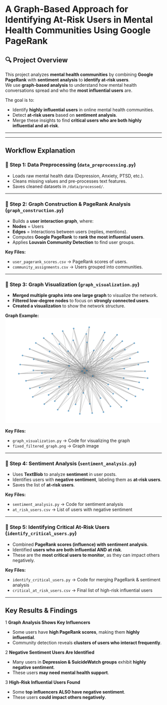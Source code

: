 #  A Graph-Based Approach for Identifying At-Risk Users in Mental Health Communities Using Google PageRank

## **🔍 Project Overview**
This project analyzes **mental health communities** by combining **Google PageRank** with **sentiment analysis** to **identify at-risk users**.  
We use **graph-based analysis** to understand how mental health conversations spread and who the **most influential users** are.

The goal is to:
- Identify **highly influential users** in online mental health communities.
- Detect **at-risk users** based on **sentiment analysis**.
- Merge these insights to find **critical users who are both highly influential and at-risk**.

---

---

## **Workflow Explanation**
### **🔹 Step 1: Data Preprocessing (`data_preprocessing.py`)**
-  Loads raw mental health data (Depression, Anxiety, PTSD, etc.).
-  Cleans missing values and pre-processes text features.
-  Saves cleaned datasets in `/data/processed/`.

---

### **🔹 Step 2: Graph Construction & PageRank Analysis (`graph_construction.py`)**
-  Builds a **user interaction graph**, where:
  - **Nodes** = Users
  - **Edges** = Interactions between users (replies, mentions).
-  Computes **Google PageRank** to **rank the most influential users**.
-  Applies **Louvain Community Detection** to find user groups.

  **Key Files:**  
- `user_pagerank_scores.csv` → PageRank scores of users.  
- `community_assignments.csv` → Users grouped into communities.  

---

### **🔹 Step 3: Graph Visualization (`graph_visualization.py`)**
-  **Merged multiple graphs into one large graph** to visualize the network.
-  **Filtered low-degree nodes** to focus on **strongly connected users**.
-  **Created a visualization** to show the network structure.

 **Graph Example:**  
![Graph](results/fixed_filtered_graph.png)  

 **Key Files:**  
- `graph_visualization.py` → Code for visualizing the graph  
- `fixed_filtered_graph.png` → Graph image  

---

### **🔹 Step 4: Sentiment Analysis (`sentiment_analysis.py`)**
-  Uses **TextBlob** to analyze **sentiment** in user posts.
-  Identifies users with **negative sentiment**, labeling them as **at-risk users**.
-  Saves the list of **at-risk users**.

 **Key Files:**  
- `sentiment_analysis.py` → Code for sentiment analysis  
- `at_risk_users.csv` → List of users with negative sentiment  

---

### **🔹 Step 5: Identifying Critical At-Risk Users (`identify_critical_users.py`)**
-  Combined **PageRank scores (influence) with sentiment analysis**.
-  Identified **users who are both influential AND at risk**.
-  These are the **most critical users to monitor**, as they can impact others negatively.

 **Key Files:**  
- `identify_critical_users.py` → Code for merging PageRank & sentiment analysis  
- `critical_at_risk_users.csv` → Final list of high-risk influential users  

---

##  Key Results & Findings
1️ **Graph Analysis Shows Key Influencers**  
- Some users have **high PageRank scores**, making them **highly influential**.  
- Community detection reveals **clusters of users who interact frequently**.

2️ **Negative Sentiment Users Are Identified**  
- Many users in **Depression & SuicideWatch groups** exhibit **highly negative sentiment**.  
- These users **may need mental health support**.

3️ **High-Risk Influential Users Found**  
- Some **top influencers ALSO have negative sentiment**.  
- These users **could impact others negatively**.  

